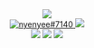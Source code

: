 <div align="center">
	<a href="https://facebook.com/Anmol-Baranwal"><img src="https://img.shields.io/badge/facebook-d5d5d5?style=for-the-badge&logo=facebook&logoColor=0A0209" /></a> 
	<br>
	<a href="https://discordapp.com/users/776749637826117699"><img src="https://img.shields.io/badge/Discord-d5d5d5?style=for-the-badge&logo=discord&logoColor=0A0209" alt="nyenyee#7140" >
	<a href="https://www.tiktok.com/"><img src="https://img.shields.io/badge/tiktok-d5d5d5?style=for-the-badge&logo=tiktok&logoColor=0A0209" /></a>
	<br>
	<a href="https://www.gmail.com/anmolbaranwal"><img src="https://img.shields.io/badge/gmail-0A0209?style=for-the-badge&logo=gmail&logoColor=d5d5d5" ></a>
	<a href="https://instagram.com/Anmol-Baranwal"><img src="https://img.shields.io/badge/instagram-d5d5d5?style=for-the-badge&logo=instagram&logoColor=0A0209" /></a>
	<a href="https://youtube.com/itsnemoo"><img src="https://img.shields.io/badge/youtube-0A0209?style=for-the-badge&logo=youtube&logoColor=d5d5d5" ></a>
</div>
